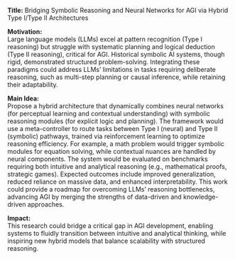 **Title:** Bridging Symbolic Reasoning and Neural Networks for AGI via Hybrid Type I/Type II Architectures  

**Motivation:**  
Large language models (LLMs) excel at pattern recognition (Type I reasoning) but struggle with systematic planning and logical deduction (Type II reasoning), critical for AGI. Historical symbolic AI systems, though rigid, demonstrated structured problem-solving. Integrating these paradigms could address LLMs’ limitations in tasks requiring deliberate reasoning, such as multi-step planning or causal inference, while retaining their adaptability.  

**Main Idea:**  
Propose a hybrid architecture that dynamically combines neural networks (for perceptual learning and contextual understanding) with symbolic reasoning modules (for explicit logic and planning). The framework would use a meta-controller to route tasks between Type I (neural) and Type II (symbolic) pathways, trained via reinforcement learning to optimize reasoning efficiency. For example, a math problem would trigger symbolic modules for equation solving, while contextual nuances are handled by neural components. The system would be evaluated on benchmarks requiring both intuitive and analytical reasoning (e.g., mathematical proofs, strategic games). Expected outcomes include improved generalization, reduced reliance on massive data, and enhanced interpretability. This work could provide a roadmap for overcoming LLMs’ reasoning bottlenecks, advancing AGI by merging the strengths of data-driven and knowledge-driven approaches.  

**Impact:**  
This research could bridge a critical gap in AGI development, enabling systems to fluidly transition between intuitive and analytical thinking, while inspiring new hybrid models that balance scalability with structured reasoning.
